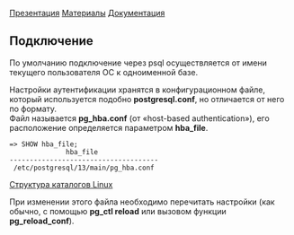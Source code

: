 [Презентация](https://youtube.com/watch?v=DivOo5ajOy8&list=PLaFqU3KCWw6LPcuYVymLcXl3muC45mu3e&index=17)
[Материалы](https://edu.postgrespro.ru/dba1-13/dba1_16_access_authentication.html)
[Документация](https://postgrespro.ru/docs/postgresql/13/auth-pg-hba-conf)

## Подключение
По умолчанию подключение через psql осуществляется от имени текущего пользователя ОС к одноименной базе.

Настройки аутентификации хранятся в конфигурационном файле, который используется подобно **postgresql.conf**, но отличается от него по формату.  
Файл называется **pg_hba.conf** (от «host-based authentication»), его расположение определяется параметром **hba_file**.  
```
=> SHOW hba_file;
              hba_file               
-------------------------------------
 /etc/postgresql/13/main/pg_hba.conf
```  
[Структура каталогов Linux](https://github.com/AV-ghub/Linux/blob/main/001%20%D0%90%D1%80%D1%85%D0%B8%D1%82%D0%B5%D0%BA%D1%82%D1%83%D1%80%D0%B0%20%D0%B8%20%D1%83%D1%81%D1%82%D0%B0%D0%BD%D0%BE%D0%B2%D0%BA%D0%B0/001%20%D0%A1%D1%82%D1%80%D1%83%D0%BA%D1%82%D1%83%D1%80%D0%B0%20%D0%BA%D0%B0%D1%82%D0%B0%D0%BB%D0%BE%D0%B3%D0%BE%D0%B2%20Linux.md#%D0%BE%D1%81%D0%BD%D0%BE%D0%B2%D0%BD%D1%8B%D0%B5-%D0%BA%D0%B0%D1%82%D0%B0%D0%BB%D0%BE%D0%B3%D0%B8)  

При изменении этого файла необходимо перечитать настройки (как обычно, с помощью **pg_ctl reload** или вызовом функции **pg_reload_conf**).  
